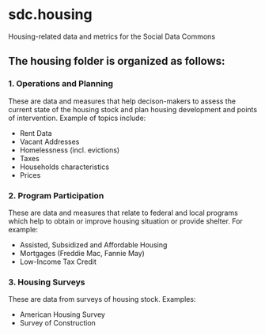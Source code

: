 # sdc.housing
Housing-related data and metrics for the Social Data Commons
## The housing folder is organized as follows:
### 1. Operations and Planning
These are data and measures that help decison-makers to assess the current state of the housing stock and plan housing development and points of intervention. Example of topics include:
- Rent Data
- Vacant Addresses
- Homelessness (incl. evictions)
- Taxes
- Households characteristics
- Prices
### 2. Program Participation
These are data and measures that relate to federal and local programs which help to obtain or improve housing situation or provide shelter. For example:   
- Assisted, Subsidized and Affordable Housing
- Mortgages (Freddie Mac, Fannie May)
- Low-Income Tax Credit
### 3. Housing Surveys
These are data from surveys of housing stock. Examples:
- American Housing Survey
- Survey of Construction
